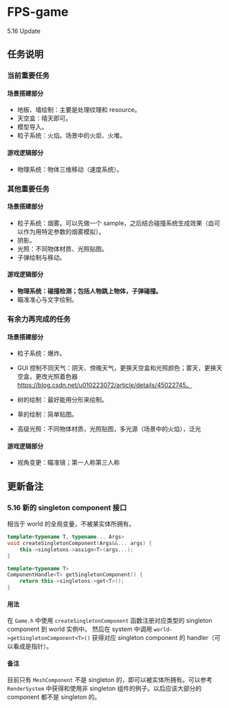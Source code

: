 # FPS-game

5.16 Update

## 任务说明

### 当前重要任务

#### 场景搭建部分

* 地板、墙绘制：主要是处理纹理和 resource。
* 天空盒：晴天即可。
* 模型导入。
* 粒子系统：火焰。场景中的火炬、火堆。

#### 游戏逻辑部分

* 物理系统：物体三维移动（速度系统）。

### 其他重要任务

#### 场景搭建部分

* 粒子系统：烟雾。可以先做一个 sample，之后结合碰撞系统生成效果（血可以作为用特定参数的烟雾模拟）。
* 阴影。
* 光照：不同物体材质、光照贴图。
* 子弹绘制与移动。

#### 游戏逻辑部分

* **物理系统：碰撞检测；包括人物跳上物体，子弹碰撞。**
* 瞄准准心与文字绘制。

### 有余力再完成的任务

#### 场景搭建部分

* 粒子系统：爆炸。


* GUI 控制不同天气：阴天、傍晚天气，更换天空盒和光照颜色；雾天，更换天空盒，更改光照着色器 https://blog.csdn.net/u010223072/article/details/45022745。


* 树的绘制：最好能用分形来绘制。
* 草的绘制：简单贴图。
* 高级光照：不同物体材质，光照贴图，多光源（场景中的火焰），泛光

#### 游戏逻辑部分

* 视角变更：瞄准镜；第一人称第三人称

## 更新备注

### 5.16 新的 singleton component 接口

相当于 world 的全局变量，不被某实体所拥有。

```c++
template<typename T, typename... Args>
void createSingletonComponent(Args&&... args) {
    this->singletons->assign<T>(args...);
}

template<typename T>
ComponentHandle<T> getSingletonComponent() {
    return this->singletons->get<T>();
}
```
#### 用法
在 `Game.h` 中使用 `createSingletonComponent` 函数注册对应类型的 singleton component 到 world 实例中。
然后在 system 中调用 `world->getSingletonComponent<T>()` 获得对应 singleton component 的 handler（可以看成是指针）。

#### 备注
目前只有 `MeshComponent` 不是 singleton 的，即可以被实体所拥有。可以参考 `RenderSystem` 中获得和使用非 singleton 组件的例子。以后应该大部分的 component 都不是 singleton 的。